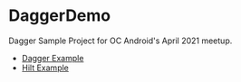 # DaggerDemo

Dagger Sample Project for OC Android's April 2021 meetup.

* [Dagger Example](https://github.com/OCAndroid/DaggerDemo/tree/main)
* [Hilt Example](https://github.com/OCAndroid/DaggerDemo/tree/hilt)